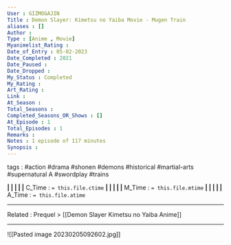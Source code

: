 ```yaml
---
User : GIZMOGAJIN
Title : Demon Slayer: Kimetsu no Yaiba Movie - Mugen Train
aliases : []
Author : 
Type : [Anime , Movie]
Myanimelist_Rating : 
Date_of_Entry : 05-02-2023 
Date_Completed : 2021
Date_Paused : 
Date_Dropped : 
My_Status : Completed
My_Rating : 
Art_Rating : 
Link : 
At_Season : 
Total_Seasons : 
Completed_Seasons_OR_Shows : []
At_Episode : 1
Total_Episodes : 1
Remarks : 
Notes : 1 episode of 117 minutes
Synopsis : 
---
```

 tags : #action #drama #shonen #demons #historical #martial-arts #supernatural A #swordplay #trains

**|  |  |  |  |** C_Time : `= this.file.ctime` **|  |  |  |  |** M_Time : `= this.file.mtime` **|  |  |  |  |** A_Time : `= this.file.atime` 

---
Related : Prequel > [[Demon Slayer Kimetsu no Yaiba Anime]] 

---
![[Pasted image 20230205092602.jpg]]